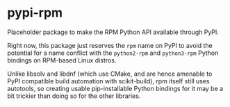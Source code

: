 # pypi-rpm

Placeholder package to make the RPM Python API available through PyPI.

Right now, this package just reserves the `rpm` name on PyPI to avoid the
potential for a name conflict with the `python2-rpm` and `python3-rpm`
Python bindings on RPM-based Linux distros.

Unlike libsolv and libdnf (which use CMake, and are hence amenable to PyPI
compatible build automation with scikit-build), rpm itself still uses autotools,
so creating usable pip-installable Python bindings for it may be a bit trickier
than doing so for the other libraries.
